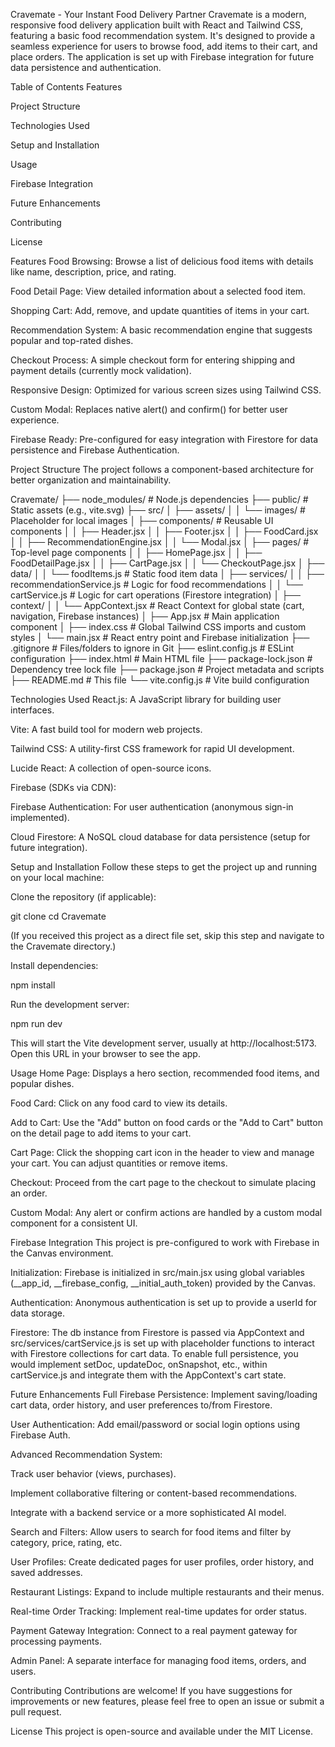 Cravemate - Your Instant Food Delivery Partner
Cravemate is a modern, responsive food delivery application built with React and Tailwind CSS, featuring a basic food recommendation system. It's designed to provide a seamless experience for users to browse food, add items to their cart, and place orders. The application is set up with Firebase integration for future data persistence and authentication.

Table of Contents
Features

Project Structure

Technologies Used

Setup and Installation

Usage

Firebase Integration

Future Enhancements

Contributing

License

Features
Food Browsing: Browse a list of delicious food items with details like name, description, price, and rating.

Food Detail Page: View detailed information about a selected food item.

Shopping Cart: Add, remove, and update quantities of items in your cart.

Recommendation System: A basic recommendation engine that suggests popular and top-rated dishes.

Checkout Process: A simple checkout form for entering shipping and payment details (currently mock validation).

Responsive Design: Optimized for various screen sizes using Tailwind CSS.

Custom Modal: Replaces native alert() and confirm() for better user experience.

Firebase Ready: Pre-configured for easy integration with Firestore for data persistence and Firebase Authentication.

Project Structure
The project follows a component-based architecture for better organization and maintainability.

Cravemate/
├── node_modules/           # Node.js dependencies
├── public/                 # Static assets (e.g., vite.svg)
├── src/
│   ├── assets/
│   │   └── images/         # Placeholder for local images
│   ├── components/         # Reusable UI components
│   │   ├── Header.jsx
│   │   ├── Footer.jsx
│   │   ├── FoodCard.jsx
│   │   ├── RecommendationEngine.jsx
│   │   └── Modal.jsx
│   ├── pages/              # Top-level page components
│   │   ├── HomePage.jsx
│   │   ├── FoodDetailPage.jsx
│   │   ├── CartPage.jsx
│   │   └── CheckoutPage.jsx
│   ├── data/
│   │   └── foodItems.js    # Static food item data
│   ├── services/
│   │   ├── recommendationService.js # Logic for food recommendations
│   │   └── cartService.js  # Logic for cart operations (Firestore integration)
│   ├── context/
│   │   └── AppContext.jsx  # React Context for global state (cart, navigation, Firebase instances)
│   ├── App.jsx             # Main application component
│   ├── index.css           # Global Tailwind CSS imports and custom styles
│   └── main.jsx            # React entry point and Firebase initialization
├── .gitignore              # Files/folders to ignore in Git
├── eslint.config.js        # ESLint configuration
├── index.html              # Main HTML file
├── package-lock.json       # Dependency tree lock file
├── package.json            # Project metadata and scripts
├── README.md               # This file
└── vite.config.js          # Vite build configuration

Technologies Used
React.js: A JavaScript library for building user interfaces.

Vite: A fast build tool for modern web projects.

Tailwind CSS: A utility-first CSS framework for rapid UI development.

Lucide React: A collection of open-source icons.

Firebase (SDKs via CDN):

Firebase Authentication: For user authentication (anonymous sign-in implemented).

Cloud Firestore: A NoSQL cloud database for data persistence (setup for future integration).

Setup and Installation
Follow these steps to get the project up and running on your local machine:

Clone the repository (if applicable):

git clone <your-repository-url>
cd Cravemate

(If you received this project as a direct file set, skip this step and navigate to the Cravemate directory.)

Install dependencies:

npm install

Run the development server:

npm run dev

This will start the Vite development server, usually at http://localhost:5173. Open this URL in your browser to see the app.

Usage
Home Page: Displays a hero section, recommended food items, and popular dishes.

Food Card: Click on any food card to view its details.

Add to Cart: Use the "Add" button on food cards or the "Add to Cart" button on the detail page to add items to your cart.

Cart Page: Click the shopping cart icon in the header to view and manage your cart. You can adjust quantities or remove items.

Checkout: Proceed from the cart page to the checkout to simulate placing an order.

Custom Modal: Any alert or confirm actions are handled by a custom modal component for a consistent UI.

Firebase Integration
This project is pre-configured to work with Firebase in the Canvas environment.

Initialization: Firebase is initialized in src/main.jsx using global variables (__app_id, __firebase_config, __initial_auth_token) provided by the Canvas.

Authentication: Anonymous authentication is set up to provide a userId for data storage.

Firestore: The db instance from Firestore is passed via AppContext and src/services/cartService.js is set up with placeholder functions to interact with Firestore collections for cart data. To enable full persistence, you would implement setDoc, updateDoc, onSnapshot, etc., within cartService.js and integrate them with the AppContext's cart state.

Future Enhancements
Full Firebase Persistence: Implement saving/loading cart data, order history, and user preferences to/from Firestore.

User Authentication: Add email/password or social login options using Firebase Auth.

Advanced Recommendation System:

Track user behavior (views, purchases).

Implement collaborative filtering or content-based recommendations.

Integrate with a backend service or a more sophisticated AI model.

Search and Filters: Allow users to search for food items and filter by category, price, rating, etc.

User Profiles: Create dedicated pages for user profiles, order history, and saved addresses.

Restaurant Listings: Expand to include multiple restaurants and their menus.

Real-time Order Tracking: Implement real-time updates for order status.

Payment Gateway Integration: Connect to a real payment gateway for processing payments.

Admin Panel: A separate interface for managing food items, orders, and users.

Contributing
Contributions are welcome! If you have suggestions for improvements or new features, please feel free to open an issue or submit a pull request.

License
This project is open-source and available under the MIT License.
